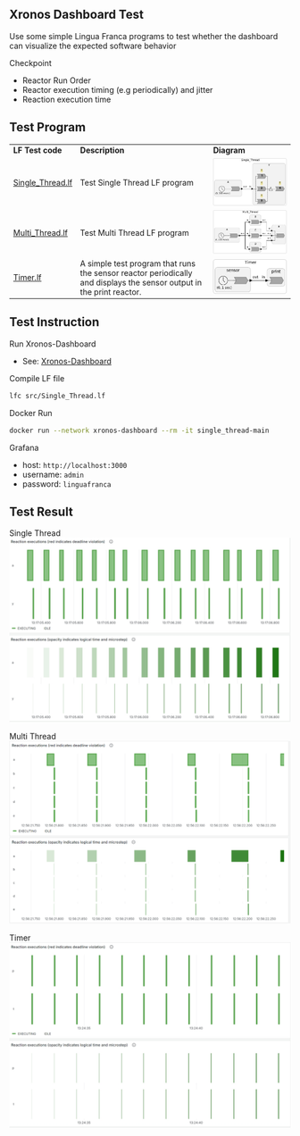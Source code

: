 ## Xronos Dashboard Test
Use some simple Lingua Franca programs to test whether the dashboard can visualize the expected software behavior

Checkpoint
- Reactor Run Order
- Reactor execution timing (e.g periodically) and jitter
- Reaction execution time

## Test Program

<table>
<tr>
<td> <b>LF Test code</b> </td>
<td> <b>Description</b> </td>
<td> <b>Diagram</b> </td>
</tr>
<tr>
<td> <a href="src/Single_Thread.lf">Single_Thread.lf</a>
<td> Test Single Thread LF program </td>
<td> <img src="doc/pic/Single_Thread.png" alt="Single_Thread.png" width="400">
</tr>
<tr>
<td> <a href="src/Multi_Thread.lf">Multi_Thread.lf</a>
<td> Test Multi Thread LF program </td>
<td> <img src="doc/pic/Multi_Thread.png" alt="Multi_Thread.png" width="400">
</tr>
<tr>
<td> <a href="src/Timer.lf">Timer.lf</a>
<td> A simple test program that runs the sensor reactor periodically and displays the sensor output in the print reactor.  </td>
<td> <img src="doc/pic/Timer.png" alt="Timer.png" width="400">
</tr>
</table>

## Test Instruction

Run Xronos-Dashboard
- See: [Xronos-Dashboard](https://github.com/xronos-inc/xronos-dashboard/tree/main)

Compile LF file
```sh
lfc src/Single_Thread.lf
```

Docker Run 
```sh
docker run --network xronos-dashboard --rm -it single_thread-main
```
Grafana
- host: `http://localhost:3000`
- username: `admin`
- password: `linguafranca`

## Test Result

Single Thread
<img src="doc/pic/Single_Thread_Result.png" alt="Single_Thread_Result">

Multi Thread
<img src="doc/pic/Multi_Thread_Result.png" alt="Multi_Thread_Result">

Timer
<img src="doc/pic/Timer_Result.png" alt="Timer_Result">

[def]: https://github.com/densoGSR/lf_test/blob/main/Dashboard/doc/pic/Single_Thread.png
